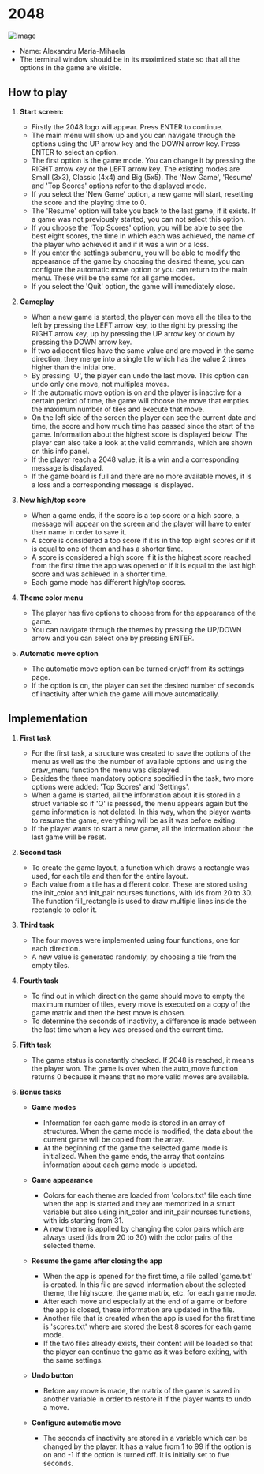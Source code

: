 # 2048

![image](https://github.com/maria-alexandru/2048/assets/149622435/c5c46e14-5909-4ef1-828d-257a205222d0)

- Name: Alexandru Maria-Mihaela
- The terminal window should be in its maximized state so that all the options
in the game are visible.

## How to play

1. **Start screen:**
	- Firstly the 2048 logo will appear. Press ENTER to continue.
	- The main menu will show up and you can navigate through the options using
the UP arrow key and the DOWN arrow key. Press ENTER to select an option.
	- The first option is the game mode. You can change it by pressing the RIGHT
arrow key or the LEFT arrow key. The existing modes are Small (3x3), Classic
(4x4) and Big (5x5). The 'New Game', 'Resume' and 'Top Scores' options refer to
the displayed mode.
	- If you select the 'New Game' option, a new game will start, resetting the
score and the playing time to 0.
	- The 'Resume' option will take you back to the last game, if it exists. If
a game was not previously started, you can not select this option.
	- If you choose the 'Top Scores' option, you will be able to see the best
eight scores, the time in which each was achieved, the name of the player who
achieved it and if it was a win or a loss.
	- If you enter the settings submenu, you will be able to modify the
appearance of the game by choosing the desired theme, you can configure the
automatic move option or you can return to the main menu. These will be the same
for all game modes.
	- If you select the 'Quit' option, the game will immediately close.

2. **Gameplay**
	- When a new game is started, the player can move all the tiles to the left
by pressing the LEFT arrow key, to the right by pressing the RIGHT arrow key, up
by pressing the UP arrow key or down by pressing the DOWN arrow key.
	- If two adjacent tiles have the same value and are moved in the same
direction, they merge into a single tile which has the value 2 times higher than
the initial one.
	- By pressing 'U', the player can undo the last move. This option can undo
only one move, not multiples moves.
	- If the automatic move option is on and the player is inactive for a
certain period of time, the game will choose the move that empties the maximum
number of tiles and execute that move.
	- On the left side of the screen the player can see the current date and
time, the score and how much time has passed since the start of the game.
Information about the highest score is displayed below. The player can also
take a look at the valid commands, which are shown on this info panel.
	- If the player reach a 2048 value, it is a win and a corresponding message
is displayed.
	- If the game board is full and there are no more available moves, it is a
loss and a corresponding message is displayed.

3. **New high/top score**
	- When a game ends, if the score is a top score or a high score, a message
will appear on the screen and the player will have to enter their name in order
to save it.
	- A score is considered a top score if it is in the top eight scores or if 
it is equal to one of them and has a shorter time.
	- A score is considered a high score if it is the highest score reached from
the first time the app was opened or if it is equal to the last high score and
was achieved in a shorter time.
	- Each game mode has different high/top scores.

4. **Theme color menu**
	- The player has five options to choose from for the appearance of the game.
	- You can navigate through the themes by pressing the UP/DOWN arrow and you
can select one by pressing ENTER.

5. **Automatic move option**
	- The automatic move option can be turned on/off from its settings page.
	- If the option is on, the player can set the desired number of seconds of
inactivity after which the game will move automatically.

## Implementation
1. **First task**
	- For the first task, a structure was created to save the options of the
menu as well as the the number of available options and using the draw_menu
function the menu was displayed.
	- Besides the three mandatory options specified in the task, two more
options were added: 'Top Scores' and 'Settings'.
	- When a game is started, all the information about it is stored in a
struct variable so if 'Q' is pressed, the menu appears again but the game
information is not deleted. In this way, when the player wants to resume the
game, everything will be as it was before exiting.
	- If the player wants to start a new game, all the information about the
last game will be reset.

2. **Second task**
	- To create the game layout, a function which draws a rectangle was used,
for each tile and then for the entire layout.
	- Each value from a tile has a different color. These are stored using the
init_color and init_pair ncurses functions, with ids from 20 to 30. The function
fill_rectangle is used to draw multiple lines inside the rectangle to color it.

3. **Third task**
	- The four moves were implemented using four functions, one for each
direction.
	- A new value is generated randomly, by choosing a tile from the empty 
tiles.

4. **Fourth task**
	- To find out in which direction the game should move to empty the maximum
number of tiles, every move is executed on a copy of the game matrix and then
the best move is chosen.
	- To determine the seconds of inactivity, a difference is made between the
last time when a key was pressed and the current time.

5. **Fifth task**
	- The game status is constantly checked. If 2048 is reached, it means the
player won. The game is over when the auto_move function returns 0 because it
means that no more valid moves are available.

6. **Bonus tasks**
	- **Game modes**
		- Information for each game mode is stored in an array of structures.
When the game mode is modified, the data about the current game will be copied
from the array.
		- At the beginning of the game the selected game mode is initialized.
When the game ends, the array that contains information about each game mode is
updated.

	- **Game appearance**
		- Colors for each theme are loaded from 'colors.txt' file each time when
the app is started and they are memorized in a struct variable but also using
init_color and init_pair ncurses functions, with ids starting from 31.
		- A new theme is applied by changing the color pairs which are always
used (ids from 20 to 30) with the color pairs of the selected theme.

	- **Resume the game after closing the app**
		- When the app is opened for the first time, a file called 'game.txt' is
created. In this file are saved information about the selected theme, the
highscore, the game matrix, etc. for each game mode.
		- After each move and especially at the end of a game or before the
app is closed, these information are updated in the file.
		- Another file that is created when the app is used for the first time
is 'scores.txt' where are stored the best 8 scores for each game mode.
		- If the two files already exists, their content will be loaded so that
the player can continue the game as it was before exiting, with the same
settings.

	- **Undo button**
		- Before any move is made, the matrix of the game is saved in another
variable in order to restore it if the player wants to undo a move.

	- **Configure automatic move**
		- The seconds of inactivity are stored in a variable which can be
changed by the player. It has a value from 1 to 99 if the option is on and -1
if the option is turned off. It is initially set to five seconds.
